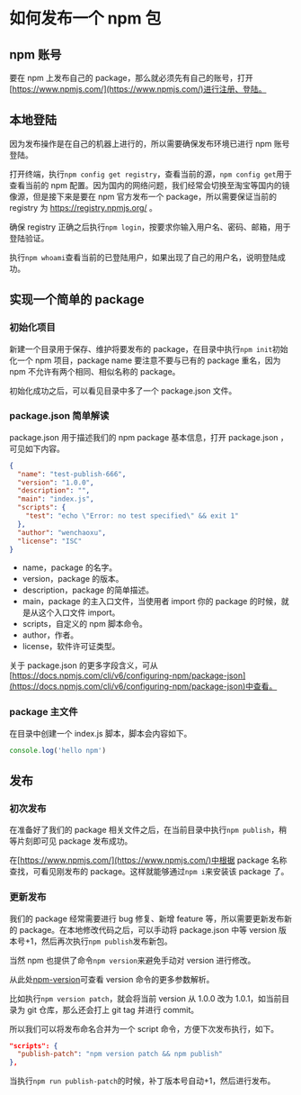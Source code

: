 # 如何发布一个 npm 包

## npm 账号

要在 npm 上发布自己的 package，那么就必须先有自己的账号，打开[https://www.npmjs.com/](https://www.npmjs.com/)进行注册、登陆。

## 本地登陆

因为发布操作是在自己的机器上进行的，所以需要确保发布环境已进行 npm 账号登陆。

打开终端，执行`npm config get registry`，查看当前的源，`npm config get`用于查看当前的 npm 配置。因为国内的网络问题，我们经常会切换至淘宝等国内的镜像源，但是接下来是要在 npm 官方发布一个 package，所以需要保证当前的 registry 为 https://registry.npmjs.org/ 。

确保 registry 正确之后执行`npm login`，按要求你输入用户名、密码、邮箱，用于登陆验证。

执行`npm whoami`查看当前的已登陆用户，如果出现了自己的用户名，说明登陆成功。

## 实现一个简单的 package

### 初始化项目

新建一个目录用于保存、维护将要发布的 package，在目录中执行`npm init`初始化一个 npm 项目，package name 要注意不要与已有的 package 重名，因为 npm 不允许有两个相同、相似名称的 package。

初始化成功之后，可以看见目录中多了一个 package.json 文件。

### package.json 简单解读

package.json 用于描述我们的 npm package 基本信息，打开 package.json ，可见如下内容。

```json
{
  "name": "test-publish-666",
  "version": "1.0.0",
  "description": "",
  "main": "index.js",
  "scripts": {
    "test": "echo \"Error: no test specified\" && exit 1"
  },
  "author": "wenchaoxu",
  "license": "ISC"
}
```

- name，package 的名字。
- version，package 的版本。
- description，package 的简单描述。
- main，package 的主入口文件，当使用者 import 你的 package 的时候，就是从这个入口文件 import。
- scripts，自定义的 npm 脚本命令。
- author，作者。
- license，软件许可证类型。

关于 package.json 的更多字段含义，可从[https://docs.npmjs.com/cli/v6/configuring-npm/package-json](https://docs.npmjs.com/cli/v6/configuring-npm/package-json)中查看。

### package 主文件

在目录中创建一个 index.js 脚本，脚本会内容如下。

```js
console.log('hello npm')
```

## 发布

### 初次发布

在准备好了我们的 package 相关文件之后，在当前目录中执行`npm publish`，稍等片刻即可见 package 发布成功。

在[https://www.npmjs.com/](https://www.npmjs.com/)中根据 package 名称查找，可看见刚发布的 package。这样就能够通过`npm i`来安装该 package 了。

### 更新发布

我们的 package 经常需要进行 bug 修复、新增 feature 等，所以需要更新发布新的 package。在本地修改代码之后，可以手动将 package.json 中等 version 版本号+1，然后再次执行`npm publish`发布新包。

当然 npm 也提供了命令`npm version`来避免手动对 version 进行修改。

从此处[npm-version](https://docs.npmjs.com/cli/v6/commands/npm-version)可查看 version 命令的更多参数解析。

比如执行`npm version patch`，就会将当前 version 从 1.0.0 改为 1.0.1，如当前目录为 git 仓库，那么还会打上 git tag 并进行 commit。

所以我们可以将发布命名合并为一个 script 命令，方便下次发布执行，如下。

```json
"scripts": {
  "publish-patch": "npm version patch && npm publish"
},
```

当执行`npm run publish-patch`的时候，补丁版本号自动+1，然后进行发布。
